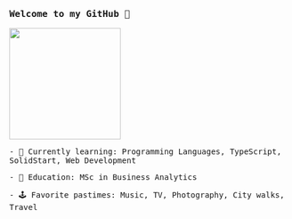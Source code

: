 <h3><samp> Welcome to my GitHub 🙌 </samp></h3>
<p>
  <img width="200" src="https://media.giphy.com/media/Wsk723nT8tXpe/giphy.gif">
</p>

<p><samp> - 🌱 Currently learning: Programming Languages, TypeScript, SolidStart, Web Development </samp></p>
<p><samp> - 📖 Education: MSc in Business Analytics </samp></p>
<p><samp> - 🕹️ Favorite pastimes: Music, TV, Photography, City walks, Travel </samp></p>
